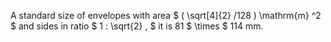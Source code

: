 A standard size of envelopes with area
$ ( \sqrt[4]{2} /128 ) \mathrm{m} ^2 $ and sides in ratio
$ 1 : \sqrt{2} , $ it is 81 $ \times $ 114 mm.
